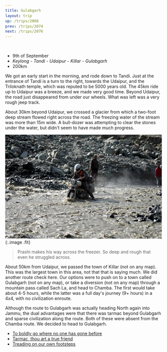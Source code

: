 ```yaml
---
title: Gulabgarh
layout: trip
up: /trips/2008
prev: /trips/2074
next: /trips/2076
---
```


&nbsp;

- 9th of September
- _Keylong - Tandi - Udaipur - Killar - Gulabgarh_
- 200km


We got an early start in the morning, and rode down to Tandi.             Just at the entrance of Tandi is a turn to the right, towards             the Udaipur, and the Triloknath temple, which was reputed to be             5000 years old. The 45km ride up to Udaipur was a breeze, and we             made very good time. Beyond Udaipur, the road just disappeared             from under our wheels. What was left was a very rough jeep             track.

About 30km beyond Udaipur, we crossed a glacier from which a             two-foot deep stream flowed right across the road. The freezing             water of the stream was more than 15m wide. A bull-dozer was             attempting to clear the stones under the water, but didn't seem             to have made much progress.

![DSC_0368.jpg](/images/photos/DSC_0368.jpg 'DSC_0368.jpg'){:.image .fit}


>  Prashi makes his way across the freezer. So deep             and rough that even he struggled across. 

About 50km from Udaipur, we passed the town of Killar (not on             any map). This was the largest town in this area, not that that             is saying much. We did another route check here. Our options             were to push on to a town called Gulabgarh (not on any map), or             take a diversion (not on any map) through a mountain pass called             Sach La, and head to Chamba. The first would take about 4-5             hours, while the latter was a full day's journey (9+ hours) in a             4x4, with no civilization enroute.

Although the route to Gulabgarh was actually heading North             again into Jammu, the dual advantages were that there was tarmac             beyond Gulabgarh and sparse civilization along the route. Both             of these were absent from the Chamba route. We decided to head             to Gulabgarh.


* [To boldly go where no one has gone before](/trips/2076)
* [Tarmac, thou art a true friend](/trips/2077)
* [Treading on our own footsteps](/trips/2078)
